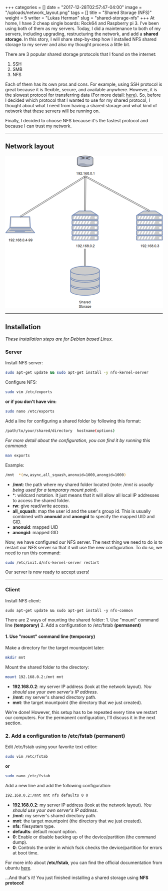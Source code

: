 +++
categories = []
date = "2017-12-28T02:57:47-04:00"
image = "/uploads/network_layout.png"
tags = []
title = "Shared Storage (NFS)"
weight = 5
writer = "Lukas Herman"
slug = "shared-storage-nfs"
+++
At home, I have 2 cheap single boards: Rock64 and Raspberry pi 3. I've been using both of them as my servers. Today, I did a maintenance to both of my servers, including upgrading, restructuring the network, and add a **shared storage**. In this story, I will share step-by-step how I installed NFS shared storage to my server and also my thought process a little bit.

There are 3 popular shared storage protocols that I found on the internet:

1. SSH
2. SMB
3. NFS

Each of them has its own pros and cons. For example, using SSH protocol is great because it is flexible, secure, and available anywhere. However, it is the slowest protocol for transferring data (For more detail: [here](https://askubuntu.com/questions/289544/ssh-vs-smb-vs-nfs-for-gui-file-transfer)). So, before I decided which protocol that I wanted to use for my shared protocol, I thought about what I need from having a shared storage and what kind of network that these servers will be running on.

Finally, I decided to choose NFS because it's the fastest protocol and because I can trust my network.

***

## Network layout

![](/uploads/network_layout.png)

***

## Installation

_These installation steps are for Debian based Linux._

### Server

Install NFS server:

```sh
sudo apt-get update && sudo apt-get install -y nfs-kernel-server
```

Configure NFS:

```sh
sudo vim /etc/exports
```

**or if you don't have vim:**

```sh
sudo nano /etc/exports
```

Add a line for configuring a shared folder by following this format:

```sh
/path/to/your/shared/directory  hostname(options)
```

_For more detail about the configuration, you can find it by running this command:_

```sh
man exports
```

Example:

```sh
/mnt  *(rw,async,all_squash,anonuid=1000,anongid=1000)
```

* **/mnt**: the path where my shared folder located (note: _/mnt is usually being used for a temporary mount point_).
* \*: wildcard notation. It just means that it will allow all local IP addresses to access the shared folder.
* **rw**: give read/write access.
* **all_squash**: map the user id and the user's group id. This is usually combined with **anonuid** and **anongid** to specify the mapped UID and GID.
* **anonuid**: mapped UID
* **anongid**: mapped GID

Now, we have configured our NFS server. The next thing we need to do is to restart our NFS server so that it will use the new configuration. To do so, we need to run this command:

```sh
sudo /etc/init.d/nfs-kernel-server restart
```

Our server is now ready to accept users!

***

### Client

Install NFS client:

    sudo apt-get update && sudo apt-get install -y nfs-common

There are 2 ways of mounting the shared folder:
1\. Use "mount" command line **(temporary)**
2\. Add a configuration to /etc/fstab **(permanent)**

#### 1. Use "mount" command line **(temporary)**

Make a directory for the target mountpoint later:

```sh
mkdir mnt
```

Mount the shared folder to the directory:

```sh
mount 192.168.0.2:/mnt mnt
```

* **192.168.0.2**: my server IP address (look at the network layout). _You should use your own server's IP address._
* **/mnt**: my server's shared directory path.
* **mnt**: the target mountpoint (the directory that we just created).

We're done! However, this setup has to be repeated every time we restart our computers. For the permanent configuration, I'll discuss it in the next section.

### 2. Add a configuration to /etc/fstab **(permanent)**

Edit /etc/fstab using your favorite text editor:

```sh
sudo vim /etc/fstab
```

**or**

```sh
sudo nano /etc/fstab
```

Add a new line and add the following configuration:

```sh
192.168.0.2:/mnt mnt nfs defaults 0 0
```

* **192.168.0.2**: my server IP address (look at the network layout). _You should use your own server's IP address._
* **/mnt**: my server's shared directory path.
* **mnt**: the target mountpoint (the directory that we just created).
* **nfs**: filesystem type.
* **defaults**: default mount option.
* **0**: Enable or disable backing up of the device/partition (the command dump).
* **0**: Controls the order in which fsck checks the device/partition for errors at boot time.

For more info about **/etc/fstab**, you can find the official documentation from ubuntu [here](https://help.ubuntu.com/community/Fstab).

...And that's it! You just finished installing a shared storage using **NFS protocol**!
